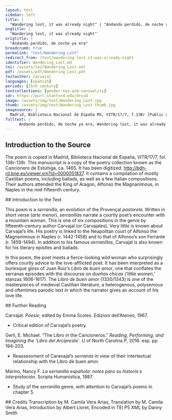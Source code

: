 ```yaml
---
layout: text
sidebar: left
title: |
  "Wandering lost, it was already night" | "Andando perdido, de noche ya era"
engtitle: |
  "Wandering lost, it was already night"
origtitle: |
  "Andando perdido, de noche ya era"
breadcrumb: true
permalink: "text/Wandering_Lost"
redirect_from: /text/wandering-lost-it-was-already-night
identifier: Wandering_Lost.md
tei: /assets/tei/Wandering_Lost.xml
pdf: /assets/pdf/Wandering_Lost.pdf
textauthor: Carvajal
languages: [spanish]
periods: [15th_century]
textcollections: [gender-sex-and-sensuality]
sdr: https://purl.stanford.edu/druid 
image: /assets/img/text/Wandering_Lost.jpg
thumb: /assets/img/text/Wandering_Lost-thumb.jpg
imagesource: |
  Madrid, Biblioteca Nacional de España MS, VITR/17/7, f.138r [Public domain]
fulltext: |
      Andando perdido, de noche ya era, Wandering lost, it was already night, por una montanna desierta, fraguosa, By a deserted and craggy mountain falle una uillana feroçe, espantosa, I found a ferocious and hideous peasant woman armada su mano con lança porquera. Her hand armed with a javelin lance Tenia grand fuego cabe una fontana She was tending a big fire near a fountain y en veiendome luego syn otra peresa And then when she saw me, without thinking twice, rebuelta en el braço una capa de lana Her arm swathed in a wool cape, saliome adelante con mucha ardidesa She stepped forward much bravely disiendo: “Escudero, ¿quien soys?, ¿que quereys And said: “Who are you, squire, what are you looking for por esta grand silua deshabitada?” In this great, inhabited, woods?” “Sennora, cruesa de mi enamorada “My lover’s cruelty, madam, me trahe fuyendo aquí donde ueys.” Has made me escape here where you see me.” “La perfection de nosotras, mugeres, “Perfection in us, women es de los trese fasta quinse annos; Spans between our thirteenth and fifteenth year; con estas se toman suaues plaseres With such young women you will enjoy tender pleasures. et todas las otras son llenas de engannos. All others are full of deception. Por ende, sennor, sy pasa los ueynte So, sir, if over twenty years old is aquella por quien soys tanto penado, She for whom you are suffering so much, sabed que seredes el mas padesciente Know that you will continue to suffer the most et syenpre os uereys ser menos amado. And will always feel less loved. “Amad, amadores, muger que non sabe, “Lovers, love a woman who does not know, a quien toda cosa paresca ser nueua, One to whom everything seems new; que quanto mas sabe muger menos uale, The more a woman knows the less she is worth segund por exemplo lo hemos de Eua, As Eve exemplifies; que luego comiendo el frutto de uida, For after eating the fruit of life, rompiendo el uelo de rica ignocencia Breaking the veil of pleasant innocence, supo su mal et su gloria perdida: She learnt her troubles and lost her glory. guardaos de muger que ha platica et scientia. Beware of women who have practice and knowledge “Amad, amadores, la tierna hedat, “Lovers, love the tender age quando el tiempo requiere natura When time calls for nature; ‘questa non tiene ninguna crueldat This age harbors no cruelty nin offende al amante luenga tristura. or afflicts a lover with enduring sadness.” 
--- 
```

## Introduction to the Source 
<p>The poem is copied in Madrid, Biblioteca Nacional de España, VITR/17/7, fol. 138r-139r. This manuscript is a copy of the poetry collection known as the Cancionero de Estúñiga, ca. 1465. It has been digitized: <a href="http://bdh-rd.bne.es/viewer.vm?id=0000051837">http://bdh-rd.bne.es/viewer.vm?id=0000051837</a>. It contains a compilation of mostly Castilian poems, including ballads, as well as a few Italian compositions. Their authors attended the King of Aragon, Alfonso the Magnanimous, in Naples in the mid-fifteenth century.</p>
## Introduction to the Text 
<p>This poem is a <em>serranilla</em>, an evolution of the Provençal <em>pastorela</em>. Written in short verse (<em>arte menor</em>), <em>serranillas</em> narrate a courtly poet’s encounter with a mountain woman. This is one of six compositions in the genre by fifteenth-century author Carvajal (or Carvajales). Very little is known about Carvajal’s life. His poetry is linked to the Neapolitan court of Alfonso the Magnanimous in Naples (r. 1442-1458) and to that of Alfonso’s son Ferrante (r. 1459-1494). In addition to his famous <em>serranillas</em>, Carvajal is also known for his literary epistles and ballads.</p> <p dir="ltr">In this poem, the poet meets a fierce-looking wild woman who surprisingly offers courtly advice to the love-afflicted poet. It has been interpreted as a burlesque gloss of Juan Ruiz’s <em>Libro de buen amor</em>, one that conflates the serranas episodes with the discourse on <em>dueñas chicas</em> (‘little women,’ stanzas 1606-1617). The <em>Libro de buen amor</em> (1330/1343) is one of the masterpieces of medieval Castilian literature, a heterogenous, polysemous and oftentimes parodic text in which the narrator gives an account of his love life.</p>
## Further Reading 
<p>Carvajal. <em>Poesie</em>, edited by Emma Scoles. Edizioni dell’Ateneo, 1967.</p> <ul> <li>Critical edition of Carvajal’s poetry.</li> </ul> <p>Gerli, E. Michael. “The Libro in the Cancioneros.” <em>Reading, Performing, and Imagining the ‘Libro del Arcipreste’</em>. U of North Carolina P, 2016. esp. pp. 194-203.</p> <ul> <li>Reassessment of Caravajal’s <em>serranas</em> in view of their intertextual relationship with the Libro de buen amor.</li> </ul> <p>Marino, Nancy F. <em>La serranilla española: notes para su historia e interpretación.</em> Scripta Humanistica, 1987.</p> <ul> <li>Study of the <em>serranilla</em> genre, with attention to Carvajal’s poems in chapter 5.</li> </ul>
## Credits
Transcription by M. Camila Vera Arias, Translation by M. Camila Vera Arias, Introduction by Albert Lloret, Encoded in TEI P5 XML by Danny Smith
